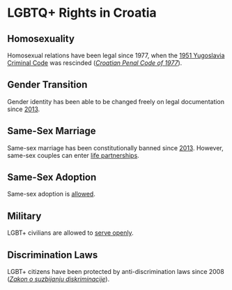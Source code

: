 # LGBTQ+ Rights in Croatia

## Homosexuality
Homosexual relations have been legal since 1977, when the [1951 Yugoslavia Criminal Code](https://digitalcommons.law.yale.edu/cgi/viewcontent.cgi?referer=&httpsredir=1&article=5749&context=fss_papers) was rescinded ([*Croatian Penal Code of 1977*](http://www.vsrh.hr/CustomPages/Static/HRV/Files/Legislation__Criminal-Code.pdf)).

## Gender Transition
Gender identity has been able to be changed freely on legal documentation since [2013](https://web.archive.org/web/20120702065721/https://www.jutarnji.hr/tko-promijeni-spol--dobit-ce-novi-rodni-list/1031055/).

## Same-Sex Marriage
Same-sex marriage has been constitutionally banned since [2013](https://www.bbc.co.uk/news/world-europe-24873498). However, same-sex couples can enter [life partnerships](https://www.novilist.hr/Vijesti/Hrvatska/Zakon-o-zivotnom-partnerstvu-Partneru-u-istospolnoj-zajednici-skrb-o-djetetu/).

## Same-Sex Adoption
Same-sex adoption is [allowed](https://www.telegram.hr/zivot/sud-odlucio-da-istospolni-bracni-par-koji-je-ministarstvo-odbilo-ipak-smije-usvojiti-dijete/).

## Military
LGBT+ civilians are allowed to [serve openly](https://www.vecernji.hr/vijesti/hrvatska-vojska-gay-je-ok-34439).

## Discrimination Laws
LGBT+ citizens have been protected by anti-discrimination laws since 2008 ([*Zakon o suzbijanju diskriminacije*](https://narodne-novine.nn.hr/clanci/sluzbeni/2008_07_85_2728.html)).
